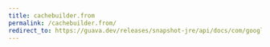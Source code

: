 ```yaml
---
title: cachebuilder.from
permalink: /cachebuilder.from/
redirect_to: https://guava.dev/releases/snapshot-jre/api/docs/com/google/common/cache/CacheBuilder.html#from-java.lang.String-
---
```

